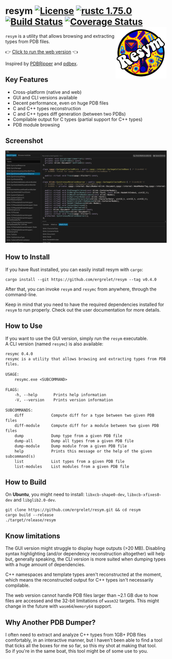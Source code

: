 # resym [![License](https://img.shields.io/badge/license-Apache--2.0_OR_MIT-blue.svg)](https://img.shields.io/badge/license-Apache--2.0_OR_MIT-blue.svg) [![rustc 1.75.0](https://img.shields.io/badge/rust-1.75.0%2B-orange.svg)](https://img.shields.io/badge/rust-1.75.0%2B-orange.svg) [![Build Status](https://github.com/ergrelet/resym/workflows/Tests/badge.svg?branch=master)](https://github.com/ergrelet/resym/actions?query=workflow%3ATests) [![Coverage Status](https://coveralls.io/repos/github/ergrelet/resym/badge.svg?branch=master)](https://coveralls.io/github/ergrelet/resym?branch=master) <img align="right" src="./docs/static/resym_256.png" alt="resym's logo" width="160" heigh="160">

`resym` is a utility that allows browsing and extracting types from PDB files.

👉 [Click to run the web version](https://ergrelet.github.io/resym/) 👈

Inspired by [PDBRipper](https://github.com/horsicq/PDBRipper) and
[pdbex](https://github.com/wbenny/pdbex).

## Key Features

- Cross-platform (native and web)
- GUI and CLI versions available
- Decent performance, even on huge PDB files
- C and C++ types reconstruction
- C and C++ types diff generation (between two PDBs)
- Compilable output for C types (partial support for C++ types)
- PDB module browsing

## Screenshot

<img src="./docs/static/resym_screenshot.png" alt="Screenshot of resym">

## How to Install

If you have Rust installed, you can easily install resym with `cargo`:

```
cargo install --git https://github.com/ergrelet/resym --tag v0.4.0
```

After that, you can invoke `resym` and `resymc` from anywhere, through the
command-line.

Keep in mind that you need to have the required dependencies installed for
`resym` to run properly. Check out the user documentation for more details.

## How to Use

If you want to use the GUI version, simply run the `resym` executable.  
A CLI version (named `resymc`) is also available:

```
resymc 0.4.0
resymc is a utility that allows browsing and extracting types from PDB files.

USAGE:
    resymc.exe <SUBCOMMAND>

FLAGS:
    -h, --help       Prints help information
    -V, --version    Prints version information

SUBCOMMANDS:
    diff            Compute diff for a type between two given PDB files
    diff-module     Compute diff for a module between two given PDB files
    dump            Dump type from a given PDB file
    dump-all        Dump all types from a given PDB file
    dump-module     Dump module from a given PDB file
    help            Prints this message or the help of the given subcommand(s)
    list            List types from a given PDB file
    list-modules    List modules from a given PDB file

```

## How to Build

On **Ubuntu**, you might need to install: `libxcb-shape0-dev`,
`libxcb-xfixes0-dev` and `libglib2.0-dev`.

```
git clone https://github.com/ergrelet/resym.git && cd resym
cargo build --release
./target/release/resym
```

## Know limitations

The GUI version might struggle to display huge outputs (>20 MB). Disabling
syntax highlighting (and/or dependency reconstruction altogether) will help but,
generally speaking, the CLI version is more suited when dumping types with a huge
amount of dependencies.

C++ namespaces and template types aren't reconstructed at the moment, which
means the reconstructed output for C++ types isn't necessarily compilable.

The web version cannot handle PDB files larger than ~2.1 GB due to how files
are accessed and the 32-bit limitations of `wasm32` targets. This might change
in the future with `wasm64`/`memory64` support.

## Why Another PDB Dumper?

I often need to extract and analyze C++ types from 1GB+ PDB files comfortably,
in an interactive manner, but I haven't been able to find a tool that ticks all
the boxes for me so far, so this my shot at making that tool.  
So if you're in the same boat, this tool might be of some use to you.
